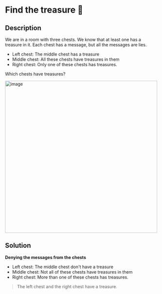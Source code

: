 # Find the treasure 👑
## Description
We are in a room with three chests. We know that at least one has a treasure in it. Each chest has a message, but all the messages are lies.

- Left chest: The middle chest has a treasure
- Middle chest: All these chests have treasures in them
- Right chest: Only one of these chests has treasures.

Which chests have treasures?

<img width="500" alt="image" src="https://user-images.githubusercontent.com/29307118/202836372-19159ef8-14d5-4ecf-b08c-819b05e79f81.png">

## Solution
**Denying the messages from the chests**

- Left chest: The middle chest don't have a treasure
- Middle chest: Not all of these chests have treasures in them
- Right chest: More than one of these chests has treasures.

> The left chest and the right chest have a treasure.